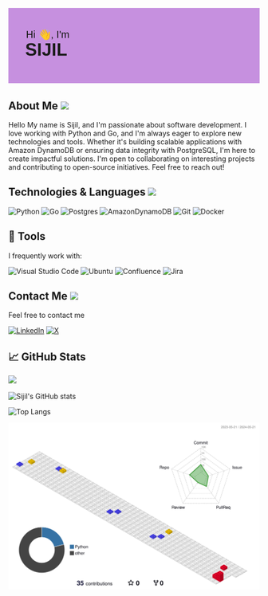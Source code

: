![Sijilo](./assets/images/header.png)

## About Me  <img src = "https://raw.githubusercontent.com/MartinHeinz/MartinHeinz/master/wave.gif" width = 50px>

Hello My name is Sijil, and I'm passionate about software development. I love working with Python and Go, and I'm always eager to explore new technologies and tools. Whether it's building scalable applications with Amazon DynamoDB or ensuring data integrity with PostgreSQL, I'm here to create impactful solutions. I'm open to collaborating on interesting projects and contributing to open-source initiatives. Feel free to reach out!

## Technologies & Languages <img src = "https://media2.giphy.com/media/QssGEmpkyEOhBCb7e1/giphy.gif?cid=ecf05e47a0n3gi1bfqntqmob8g9aid1oyj2wr3ds3mg700bl&rid=giphy.gif" width = 32px>

![Python](https://img.shields.io/badge/python-3670A0?style=for-the-badge&logo=python&logoColor=ffdd54)
![Go](https://img.shields.io/badge/go-%2300ADD8.svg?style=for-the-badge&logo=go&logoColor=white)
![Postgres](https://img.shields.io/badge/postgres-%23316192.svg?style=for-the-badge&logo=postgresql&logoColor=white)
![AmazonDynamoDB](https://img.shields.io/badge/Amazon%20DynamoDB-4053D6?style=for-the-badge&logo=Amazon%20DynamoDB&logoColor=white)
![Git](https://img.shields.io/badge/git-%23F05033.svg?style=for-the-badge&logo=git&logoColor=white)
![Docker](https://img.shields.io/badge/docker-%230db7ed.svg?style=for-the-badge&logo=docker&logoColor=white)

## 🧰 Tools

I frequently work with:

![Visual Studio Code](https://img.shields.io/badge/Visual%20Studio%20Code-0078d7.svg?style=for-the-badge&logo=visual-studio-code&logoColor=white)
![Ubuntu](https://img.shields.io/badge/Ubuntu-E95420?style=for-the-badge&logo=ubuntu&logoColor=white)
![Confluence](https://img.shields.io/badge/confluence-%23172BF4.svg?style=for-the-badge&logo=confluence&logoColor=white)
![Jira](https://img.shields.io/badge/jira-%230A0FFF.svg?style=for-the-badge&logo=jira&logoColor=white)


## Contact Me <img src='https://raw.githubusercontent.com/ShahriarShafin/ShahriarShafin/main/Assets/handshake.gif' width="100px">

Feel free to contact me

[![LinkedIn](https://img.shields.io/badge/linkedin-%230077B5.svg?style=for-the-badge&logo=linkedin&logoColor=white)](https://www.linkedin.com/in/sijilo/)
[![X](https://img.shields.io/badge/X-%23000000.svg?style=for-the-badge&logo=X&logoColor=white)](https://x.com/sijil_o)

## 📈 GitHub Stats

![](https://komarev.com/ghpvc/?username=sijilo&style=flat-square)

![Sijil's GitHub stats](https://github-readme-stats.vercel.app/api?username=sijilo&show_icons=true&title_color=fff&icon_color=79ff97&text_color=9f9f9f&bg_color=151515&count_private=true)

![Top Langs](https://github-readme-stats.vercel.app/api/top-langs/?username=sijilo&layout=compact&langs_count=6&title_color=fff&text_color=9f9f9f&bg_color=151515)

<!--START_SECTION:waka-->

<!--END_SECTION:waka-->

![sijilo-graph](./profile-3d-contrib/profile-gitblock.svg)
